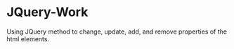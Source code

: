 # JQuery-Work

Using JQuery method to change, update, add, and remove properties of the html elements.
